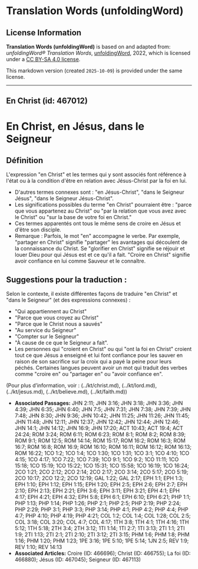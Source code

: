 # Translation Words (unfoldingWord)

## License Information

**Translation Words (unfoldingWord)** is based on and adapted from: _unfoldingWord® Translation Words_, [unfoldingWord](https://unfoldingword.org/utw), 2022, which is licensed under a [CC BY-SA 4.0 license](https://creativecommons.org/licenses/by-sa/4.0/legalcode.en).

This markdown version (created `2025-10-09`) is provided under the same license.



--------------------------------

## En Christ (id: 467012)

En Christ, en Jésus, dans le Seigneur
=====================================

Définition
----------

L'expression "en Christ" et les termes qui y sont associés font référence à l'état ou à la condition d'être en relation avec Jésus\-Christ par la foi en lui.

* D'autres termes connexes sont : "en Jésus\-Christ", "dans le Seigneur Jésus", "dans le Seigneur Jésus\-Christ".
* Les significations possibles du terme "en Christ" pourraient être : "parce que vous appartenez au Christ" ou "par la relation que vous avez avec le Christ" ou "sur la base de votre foi en Christ."
* Ces termes apparentés ont tous le même sens de croire en Jésus et d'être son disciple.
* Remarque : Parfois, le mot "en" accompagne le verbe. Par exemple, "partager en Christ" signifie "partager" les avantages qui découlent de la connaissance du Christ. Se "glorifier en Christ" signifie se réjouir et louer Dieu pour qui Jésus est et ce qu'il a fait. "Croire en Christ" signifie avoir confiance en lui comme Sauveur et le connaître.

Suggestions pour la traduction :
--------------------------------

Selon le contexte, il existe différentes façons de traduire "en Christ" et "dans le Seigneur" (et des expressions connexes) :

* "Qui appartiennent au Christ"
* "Parce que vous croyez au Christ"
* "Parce que le Christ nous a sauvés"
* "Au service du Seigneur"
* "Compter sur le Seigneur"
* "À cause de ce que le Seigneur a fait".
* Les personnes qui "croient en Christ" ou qui "ont la foi en Christ" croient tout ce que Jésus a enseigné et lui font confiance pour les sauver en raison de son sacrifice sur la croix qui a payé la peine pour leurs péchés. Certaines langues peuvent avoir un mot qui traduit des verbes comme "croire en" ou "partager en" ou "avoir confiance en".

(Pour plus d’information, voir : (../kt/christ.md), (../kt/lord.md), (../kt/jesus.md), (../kt/believe.md), (../kt/faith.md))

* **Associated Passages:** JHN 2:11; JHN 3:16; JHN 3:18; JHN 3:36; JHN 4:39; JHN 6:35; JHN 6:40; JHN 7:5; JHN 7:31; JHN 7:38; JHN 7:39; JHN 7:48; JHN 8:30; JHN 9:36; JHN 10:42; JHN 11:25; JHN 11:26; JHN 11:45; JHN 11:48; JHN 12:11; JHN 12:37; JHN 12:42; JHN 12:44; JHN 12:46; JHN 14:1; JHN 14:12; JHN 16:9; JHN 17:20; ACT 10:43; ACT 19:4; ACT 24:24; ROM 3:24; ROM 6:11; ROM 6:23; ROM 8:1; ROM 8:2; ROM 8:39; ROM 9:1; ROM 12:5; ROM 14:14; ROM 15:17; ROM 16:2; ROM 16:3; ROM 16:7; ROM 16:8; ROM 16:9; ROM 16:10; ROM 16:11; ROM 16:12; ROM 16:13; ROM 16:22; 1CO 1:2; 1CO 1:4; 1CO 1:30; 1CO 1:31; 1CO 3:1; 1CO 4:10; 1CO 4:15; 1CO 4:17; 1CO 7:22; 1CO 7:39; 1CO 9:1; 1CO 9:2; 1CO 11:11; 1CO 15:18; 1CO 15:19; 1CO 15:22; 1CO 15:31; 1CO 15:58; 1CO 16:19; 1CO 16:24; 2CO 1:21; 2CO 2:12; 2CO 2:14; 2CO 2:17; 2CO 3:14; 2CO 5:17; 2CO 5:19; 2CO 10:17; 2CO 12:2; 2CO 12:19; GAL 1:22; GAL 2:17; EPH 1:1; EPH 1:3; EPH 1:10; EPH 1:12; EPH 1:15; EPH 1:20; EPH 2:5; EPH 2:6; EPH 2:7; EPH 2:10; EPH 2:13; EPH 2:21; EPH 3:6; EPH 3:11; EPH 3:21; EPH 4:1; EPH 4:17; EPH 4:21; EPH 4:32; EPH 5:8; EPH 6:1; EPH 6:10; EPH 6:21; PHP 1:1; PHP 1:13; PHP 1:14; PHP 1:26; PHP 2:1; PHP 2:5; PHP 2:19; PHP 2:24; PHP 2:29; PHP 3:1; PHP 3:3; PHP 3:14; PHP 4:1; PHP 4:2; PHP 4:4; PHP 4:7; PHP 4:10; PHP 4:19; PHP 4:21; COL 1:2; COL 1:4; COL 1:28; COL 2:5; COL 3:18; COL 3:20; COL 4:7; COL 4:17; 1TH 3:8; 1TH 4:1; 1TH 4:16; 1TH 5:12; 1TH 5:18; 2TH 3:4; 2TH 3:12; 1TI 1:14; 1TI 2:7; 1TI 3:13; 2TI 1:1; 2TI 1:9; 2TI 1:13; 2TI 2:1; 2TI 2:10; 2TI 3:12; 2TI 3:15; PHM 1:6; PHM 1:8; PHM 1:16; PHM 1:20; PHM 1:23; 1PE 3:16; 1PE 5:10; 1PE 5:14; 1JN 2:5; REV 1:9; REV 1:10; REV 14:13
* **Associated Articles:** Croire (ID: 466696); Christ (ID: 466755); La foi (ID: 466880); Jésus (ID: 467045); Seigneur (ID: 467113)

